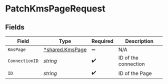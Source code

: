 # PatchKmsPageRequest


## Fields

| Field                                                    | Type                                                     | Required                                                 | Description                                              |
| -------------------------------------------------------- | -------------------------------------------------------- | -------------------------------------------------------- | -------------------------------------------------------- |
| `KmsPage`                                                | [*shared.KmsPage](../../../pkg/models/shared/kmspage.md) | :heavy_minus_sign:                                       | N/A                                                      |
| `ConnectionID`                                           | *string*                                                 | :heavy_check_mark:                                       | ID of the connection                                     |
| `ID`                                                     | *string*                                                 | :heavy_check_mark:                                       | ID of the Page                                           |